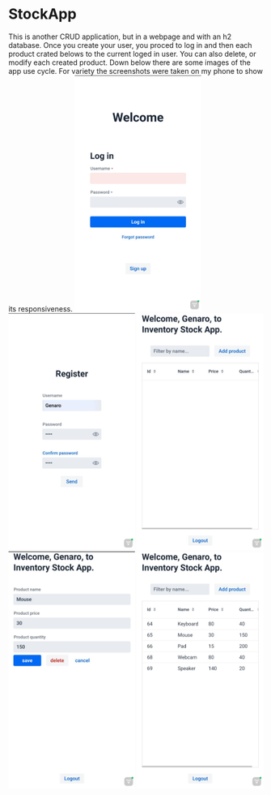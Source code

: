 # StockApp
This is another CRUD application, but in a webpage and with an h2 database. Once you create your user, you proced to log in and then each product crated belows to the current loged in user. You can also delete, or modify each created product. Down below there are some images of the app use cycle. For variety the screenshots were taken on my phone to show its responsiveness.
<img src="/Apphotos/LoginView.jpg" alt="Login View" width="250"/>
<img src="/Apphotos/RegisterView.jpg" alt="Register View" width="250"/>
<img src="/Apphotos/EmptyGridView.jpg" alt="EmptyGrid View" width="250"/>
<img src="/Apphotos/FromView.jpg" alt="FormView View" width="250"/>
<img src="/Apphotos/GridView.jpg" alt="GridView View" width="250"/>
